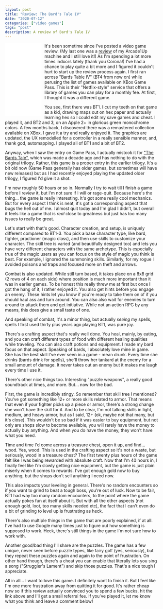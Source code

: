 ```yaml
---
layout: post
title: "Review: The Bard's Tale IV"
date: "2020-07-12"
categories: ["video games"]
tags: "post"
description: A review of Bard's Tale IV
---
```


<iframe style="width:120px;height:240px;float:left;margin-right:10px" marginwidth="0" marginheight="0" scrolling="no" frameborder="0" src="//ws-na.amazon-adsystem.com/widgets/q?ServiceVersion=20070822&OneJS=1&Operation=GetAdHtml&MarketPlace=US&source=ac&ref=tf_til&ad_type=product_link&tracking_id=raymondcamd06-20&marketplace=amazon&region=US&placement=B07TPVN3RR&asins=B07TPVN3RR&linkId=83b5fb2a2046991ad92824c0c7b431c6&show_border=true&link_opens_in_new_window=true&price_color=333333&title_color=0066c0&bg_color=ffffff">
</iframe>

It's been sometime since I've posted a video game review. (My last one was a [review](https://www.raymondcamden.com/2018/11/09/a-review-of-my-arcade1up-machine) of my Arcade1Up machine and I still love it!) As I'm spending a lot more times indoors lately (thank you Corona!) I've had a chance to play quite a bit more and I figured it couldn't hurt to start up the review process again. I first ran across "Bards Table IV" (BT4 from now on) while perusing the list of games available on XBox Game Pass. This is their "Netflix-style" service that offers a library of games you can play for a monthly fee. At first, I thought it was a different game. 

You see, first there was BT1. I cut my teeth on that game as a kid, drawing maps out on hex paper and actually learning hex so I could edit my save games and cheat. I played it, and BT2 and 3, on an Apple 2+ in glorious green monochrome colors. A few months back, I discovered there was a remastered collection available on XBox. I gave it a try and really enjoyed it. The graphics are updated, the UX remodelled for a controller in a really sensible manner, and, thank god, automapping. I played all of BT1 and a bit of BT2. 

Anyway, when I saw the entry on Game Pass, I actually mistook it for ["The Bards Tale"](https://en.wikipedia.org/wiki/The_Bard%27s_Tale_(2004_video_game)), which was made a decade ago and has nothing to do with the original trilogy. Rather, this game is a proper entry in the earlier trilogy. It's a bit old now (Game Pass generally has older games, but sometimes will have new releases) but as I had recently enjoyed playing the updated older trilogy, I figured I'd give it a shot. 

I'm now roughly 50 hours or so in. Normally I try to wait till I finish a game before I review it, but I'm not sure if I will or rage-quit. Because here's the thing... the game is really interesting. It's got some really cool mechanics. But for every aspect I think is neat, it's got a corresponding aspect that bugs the hell out of me. I almost quit today and I'm glad I didn't, but overall it feels like a game that is *real* close to greatness but just has too many issues to really be great. 

Let's start with that's good. Character creation, and setup, is uniquely different compared to BT1-3. You pick a base character type, like bard, fighter, practioner (magic class), and then use skills to customize your character. The skill tree is varied (and beautifully designed too) and lets you have very different characters with the same archetype. This is especially true of the magic users as you can focus on the style of magic you think is best. For example, I ignored the summoning skills. Similarly, for my rogue I avoided poisons and traps and focused more on theft and arrows.  

Combat is also updated. While still turn based, it takes place on a 8x8 grid (2 rows of 4 on each side) where position is much more important than it was in earlier games. To be honest this really threw me at first but once I got the hang of it, I rather enjoyed it. You also get hints before you engage an enemy. These hints let you know if you're ready to take them on of if you should haul ass and turn around. You can also also wait for enemies to turn around to attack them and get initiative. While not an action RPG by any means, this does give a small taste of one.

And speaking of combat, it's a minor thing, but actually *seeing* my spells, spells I first used thirty plus years ago playing BT1, was pure joy. 

There's a crafting aspect that's really well done. You heal, mainly, by eating, and you can craft different types of food with different healing qualities while traveling. You can also craft potions and equipment. I made my bard focus on that aspect. Speaking of bards, I absolutely love mine in game. She has the best skill I've ever seen in a game - mean drunk. Every time she drinks (bards drink for spells), she'll throw her tankard at the enemy for a small amount of damage. It never takes out an enemy but it makes me laugh every time I use it.

There's other nice things too. Interesting "puzzle weapons", a really good soundtrack at times, and more. But... now for the bad.

First, the game is incredibly stingy. So remember that skill tree I mentioned? You've got something like 12+ or more skills related to armor. That means that even if your fighter picks up a piece or armor, there's a strong change she won't have the skill for it. And to be clear, I'm not talking skills in light, medium, and heavy armor, but as I said, 12+ (ok, maybe not that many, but it's close). This wouldn't be so bad if it was easier to buy equipment, but not only are shops slow to become available, you will rarely have the money to actually buy anything. And when you do have the money, they won't have what you need. 

Time and time I'd come across a treasure chest, open it up, and find... wood. Yes, wood. This is used in the crafting aspect so it's not a waste, but seriously, wood in a treasure chest? The first twenty plus hours of the game felt like I was being rewarded with absolute craft. Now that I'm 40 hours in, I finally feel like I'm slowly getting nice equipment, but the game is just plain miserly when it comes to rewards. I've got enough gold now to buy anything, but the shops don't sell anything I need now. 

This also impacts your leveling in general. There's no random encounters so if you want to grind to beat a tough boss, you're out of luck. Now to be fair, BT1 had way too many random encounters, to the point where the game actually pokes fun at itself about it. But with all the other aspects (not enough gold, loot, too many skills needed etc), the fact that I can't even do a bit of grinding to level up is frustrating as heck. 

There's also multiple things in the game that are poorly explained, if at all. I've had to use Google many times just to figure out how something is supposed to work. Heck, there's still things in the game I'm not sure how to work with. 

Another good/bad thing I'll share are the puzzles. The game has a few unique, never seen before puzzle types, like fairy golf (yes, seriously), but they repeat these puzzles again and again to the point of frustration. On other hand though, there's a cheat you can enable that literally lets you sing a song ("Struggler's Lament") and skip those puzzles. That's a nice tough I appreciate. 

All in all... I want to love this game. I definitely want to finish it. But I feel like I'm one more frustration away from quitting it for good. It's rather cheap now so if this review actually convinced you to spend a few bucks, hit the link above and I'll get a small referral fee. If you've played it, let me know what you think and leave a comment below!